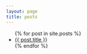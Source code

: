 ```yaml
---
layout: page
title: posts
---
```


<ul class="posts">
  {% for post in site.posts %}
  <li><a href="{{ post.url }}">{{ post.title }}</a></li>
  {% endfor %}
</ul>

<!-- <ul class="posts">
  {% for post in site.posts %}
  <li><span>{{ post.date | date_to_string }}</span> &raquo; <a href="{{ post.url }}">{{ post.title }}</a></li>
  {% endfor %}
</ul> -->

